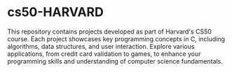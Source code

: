 # cs50-HARVARD
This repository contains projects developed as part of Harvard's CS50 course. Each project showcases key programming concepts in C, including algorithms, data structures, and user interaction. Explore various applications, from credit card validation to games, to enhance your programming skills and understanding of computer science fundamentals.
